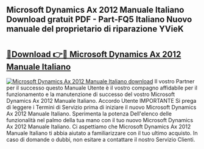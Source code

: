 ## Microsoft Dynamics Ax 2012 Manuale Italiano Download gratuit PDF - Part-FQ5 Italiano Nuovo manuale del proprietario di riparazione YVieK

# <h2><a href="http://dfav343.blite.top/?on=Microsoft+Dynamics+Ax+2012+Manuale+Italiano">🔗Download 👉🔴 Microsoft Dynamics Ax 2012 Manuale Italiano</a></h2>

[![Microsoft Dynamics Ax 2012 Manuale Italiano download](https://i.imgur.com/lujVjoI.png)](http://dfav343.blite.top/?on=Microsoft+Dynamics+Ax+2012+Manuale+Italiano)
Il vostro Partner per il successo questo Manuale Utente è il vostro compagno affidabile per il funzionamento e la manutenzione di successo del vostro Microsoft Dynamics Ax 2012 Manuale Italiano. Accordo Utente IMPORTANTE Si prega di leggere i Termini di Servizio prima di iniziare il nuovo Microsoft Dynamics Ax 2012 Manuale Italiano. Sperimenta la potenza Dell'elenco delle funzionalità nel palmo della tua mano con il tuo nuovo Microsoft Dynamics Ax 2012 Manuale Italiano. Ci aspettiamo che Microsoft Dynamics Ax 2012 Manuale Italiano ti abbia aiutato a familiarizzare con il tuo ultimo acquisto. In caso di domande o dubbi, non esitare a contattare il nostro Servizio Clienti.
